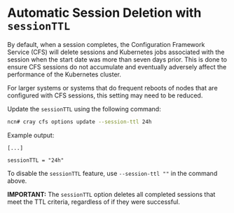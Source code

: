 # Automatic Session Deletion with `sessionTTL`

By default, when a session completes, the Configuration Framework Service \(CFS\) will delete sessions and Kubernetes jobs associated with the session when the start date was more than seven days prior. This is done to ensure CFS sessions do not accumulate and eventually adversely affect the performance of the Kubernetes cluster.

For larger systems or systems that do frequent reboots of nodes that are configured with CFS sessions, this setting may need to be reduced.

Update the `sessionTTL` using the following command:

```bash
ncn# cray cfs options update --session-ttl 24h
```

Example output:

```
[...]

sessionTTL = "24h"
```

To disable the `sessionTTL` feature, use `--session-ttl ""` in the command above.

**IMPORTANT:** The `sessionTTL` option deletes all completed sessions that meet the TTL criteria, regardless of if they were successful.

